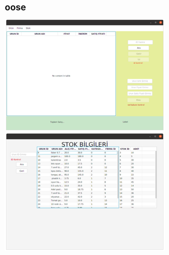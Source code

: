 # oose
<img src="https://github.com/yasarislmez/oose/blob/master/girisEkrani.png" width="auto">
<img src="https://github.com/yasarislmez/oose/blob/master/stokEkrani.png" width="auto">
